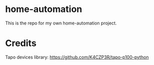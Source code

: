 # home-automation

This is the repo for my own home-automation project.


# Credits
Tapo devices library: https://github.com/K4CZP3R/tapo-p100-python